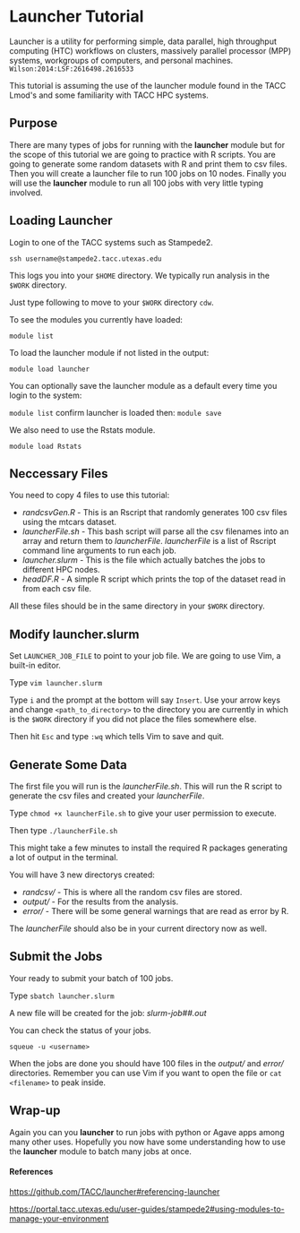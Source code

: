 # Launcher Tutorial

Launcher is a utility for performing simple, data parallel, high throughput computing (HTC) workflows on clusters, massively parallel processor (MPP) systems, workgroups of computers, and personal machines. `Wilson:2014:LSF:2616498.2616533`

This tutorial is assuming the use of the launcher module found in the TACC Lmod's and some familiarity with TACC HPC systems.

## Purpose
There are many types of jobs for running with the **launcher** module but for the scope of this tutorial we are going to practice with R scripts. You are going to generate some random datasets with R and print them to csv files. Then you will create a launcher file to run 100 jobs on 10 nodes.  Finally you will use the **launcher** module to run all 100 jobs with very little typing involved.

## Loading Launcher

Login to one of the TACC systems such as Stampede2.

`ssh username@stampede2.tacc.utexas.edu`

This logs you into your `$HOME` directory.  We typically run analysis in the `$WORK` directory.

Just type following to move to your `$WORK` directory `cdw`.

To see the modules you currently have loaded:

`module list`

To load the launcher module if not listed in the output:

`module load launcher`

You can optionally save the launcher module as a default every time you login to the system:

`module list` confirm launcher is loaded then: `module save`

We also need to use the Rstats module.

`module load Rstats`

## Neccessary Files

You need to copy 4 files to use this tutorial:
* *randcsvGen.R* - This is an Rscript that randomly generates 100 csv files using the mtcars dataset.
* *launcherFile.sh* - This bash script will parse all the csv filenames into an array and return them to *launcherFile*.  *launcherFile* is a list of  Rscript command line arguments to run each job.
* *launcher.slurm* - This is the file which actually batches the jobs to different HPC nodes.
* *headDF.R* - A simple R script which prints the top of the dataset read in from each csv file.

All these files should be in the same directory in your `$WORK` directory.

## Modify launcher.slurm

Set `LAUNCHER_JOB_FILE` to point to your job file. We are going to use Vim, a built-in editor.

Type `vim launcher.slurm`

Type `i` and the prompt at the bottom will say `Insert`.
Use your arrow keys and change `<path_to_directory>` to the directory you are currently in which is the `$WORK` directory if you did not place the files somewhere else.

Then hit `Esc` and type `:wq` which tells Vim to save and quit.

## Generate Some Data

The first file you will run is the *launcherFile.sh*.  This will run the R script to generate the csv files and created your *launcherFile*.

Type `chmod +x launcherFile.sh` to give your user permission to execute.

Then type `./launcherFile.sh`

This might take a few minutes to install the required R packages generating a lot of output in the terminal.

You will have 3 new directorys created:
* *randcsv/* - This is where all the random csv files are stored.
* *output/* - For the results from the analysis.
* *error/* - There will be some general warnings that are read as error by R.

The *launcherFile* should also be in your current directory now as well.
## Submit the Jobs

Your ready to submit your batch of 100 jobs.

Type `sbatch launcher.slurm`

A new file will be created for the job:  *slurm-job##.out*

You can check the status of your jobs.

`squeue -u <username>`

When the jobs are done you should have 100 files in the *output/* and *error/* directories.  Remember you can use Vim if you want to open the file or `cat <filename>` to peak inside.


## Wrap-up

Again you can you **launcher** to run jobs with python or Agave apps among many other uses.  Hopefully you now have some understanding how to use the **launcher** module to batch many jobs at once.


#### References
https://github.com/TACC/launcher#referencing-launcher

https://portal.tacc.utexas.edu/user-guides/stampede2#using-modules-to-manage-your-environment
